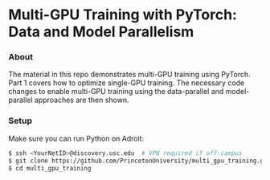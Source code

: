 # Multi-GPU Training with PyTorch: Data and Model Parallelism

### About
The material in this repo demonstrates multi-GPU training using PyTorch. Part 1 covers how to optimize single-GPU training. The necessary code changes to enable multi-GPU training using the data-parallel and model-parallel approaches are then shown. 

### Setup

Make sure you can run Python on Adroit:

```bash
$ ssh <YourNetID>@discovery.usc.edu  # VPN required if off-campus
$ git clone https://github.com/PrincetonUniversity/multi_gpu_training.git
$ cd multi_gpu_training
```




